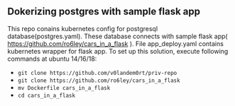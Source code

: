 ## Dokerizing postgres with sample flask app
This repo conains kubernetes config for postgresql database(postgres.yaml). These database connects with sample flask app( https://github.com/ro6ley/cars_in_a_flask ). File app_deploy.yaml contains kubernetes wrapper for flask app. 
To set up this solution, execute following commands at ubuntu 14/16/18:
* ``` git clone https://github.com/v0landem0rt/priv-repo ```
* ``` git clone https://github.com/ro6ley/cars_in_a_flask ```
* ``` mv Dockerfile cars_in_a_flask ```
* ``` cd cars_in_a_flask ```
